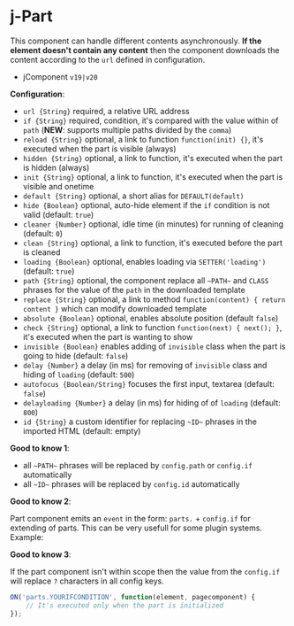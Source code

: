 # j-Part

This component can handle different contents asynchronously. __If the element doesn't contain any content__ then the component downloads the content according to the `url` defined in configuration.

- jComponent `v19|v20`

__Configuration__:

- `url {String}` required, a relative URL address
- `if {String}` required, condition, it's compared with the value within of `path` (__NEW__: supports multiple paths divided by the `comma`)
- `reload {String}` optional, a link to function `function(init) {}`, it's executed when the part is visible (always)
- `hidden {String}` optional, a link to function, it's executed when the part is hidden (always)
- `init {String}` optional, a link to function, it's executed when the part is visible and onetime
- `default {String}` optional, a short alias for `DEFAULT(default)`
- `hide {Boolean}` optional, auto-hide element if the `if` condition is not valid (default: `true`)
- `cleaner {Number}` optional, idle time (in minutes) for running of cleaning (default: `0`)
- `clean {String}` optional, a link to function, it's executed before the part is cleaned
- `loading {Boolean}` optional, enables loading via `SETTER('loading')` (default: `true`)
- `path {String}` optional, the component replace all `~PATH~` and `CLASS` phrases for the value of the `path` in the downloaded template
- `replace {String}` optional, a link to method `function(content) { return content }` which can modify downloaded template
- `absolute {Boolean}` optional, enables absolute position (default `false`)
- `check {String}` optional, a link to function `function(next) { next(); }`, it's executed when the part is wanting to show
- `invisible {Boolean}` enables adding of `invisible` class when the part is going to hide (default: `false`)
- `delay {Number}` a delay (in ms) for removing of `invisible` class and hiding of `loading` (default: `500`)
- `autofocus {Boolean/String}` focuses the first input, textarea (default: `false`)
- `delayloading {Number}` a delay (in ms) for hiding of of `loading` (default: `800`)
- `id {String}` a custom identifier for replacing `~ID~` phrases in the imported HTML (default: empty)

__Good to know 1__:

- all `~PATH~` phrases will be replaced by `config.path` or `config.if` automatically
- all `~ID~` phrases will be replaced by `config.id` automatically

__Good to know 2__:

Part component emits an `event` in the form: `parts.` + `config.if` for extending of parts. This can be very usefull for some plugin systems. Example:

__Good to know 3__:

If the part component isn't within scope then the value from the `config.if` will replace `?` characters in all config keys.

```js
ON('parts.YOURIFCONDITION', function(element, pagecomponent) {
	// It's executed only when the part is initialized
});
```